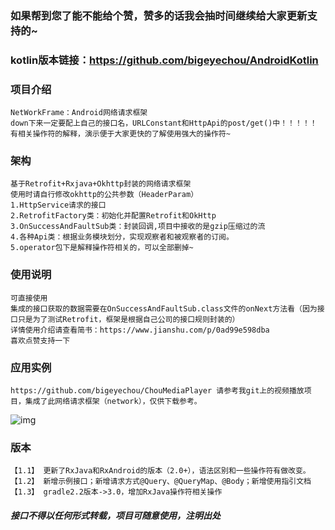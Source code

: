 ### 如果帮到您了能不能给个赞，赞多的话我会抽时间继续给大家更新支持的~
### kotlin版本链接：https://github.com/bigeyechou/AndroidKotlin
### 项目介绍
    NetWorkFrame：Android网络请求框架
    down下来一定要配上自己的接口名，URLConstant和HttpApi的post/get()中！！！！！
    有相关操作符的解释，演示便于大家更快的了解使用强大的操作符~

### 架构
    基于Retrofit+Rxjava+Okhttp封装的网络请求框架
    使用时请自行修改okhttp的公共参数（HeaderParam）
    1.HttpService请求的接口
    2.RetrofitFactory类：初始化并配置Retrofit和OkHttp
    3.OnSuccessAndFaultSub类：封装回调,项目中接收的是gzip压缩过的流
    4.各种Api类：根据业务模块划分，实现观察者和被观察者的订阅。
    5.operator包下是解释操作符相关的，可以全部删掉~
    
### 使用说明
    可直接使用
    集成的接口获取的数据需要在OnSuccessAndFaultSub.class文件的onNext方法看（因为接口只是为了测试Retrofit，框架是根据自己公司的接口规则封装的）
    详情使用介绍请查看简书：https://www.jianshu.com/p/0ad99e598dba  
    喜欢点赞支持一下
    
### 应用实例
    https://github.com/bigeyechou/ChouMediaPlayer 请参考我git上的视频播放项目，集成了此网络请求框架（network），仅供下载参考。
![img](https://upload-images.jianshu.io/upload_images/1427878-91fb21d8bdf8dd2d.gif?imageMogr2/auto-orient/strip)
### 版本
    【1.1】 更新了RxJava和RxAndroid的版本（2.0+），语法区别和一些操作符有做改变。
    【1.2】 新增示例接口；新增请求方式@Query、@QueryMap、@Body；新增使用指引文档
    【1.3】 gradle2.2版本->3.0，增加RxJava操作符相关操作

##### 接口不得以任何形式转载，项目可随意使用，注明出处
